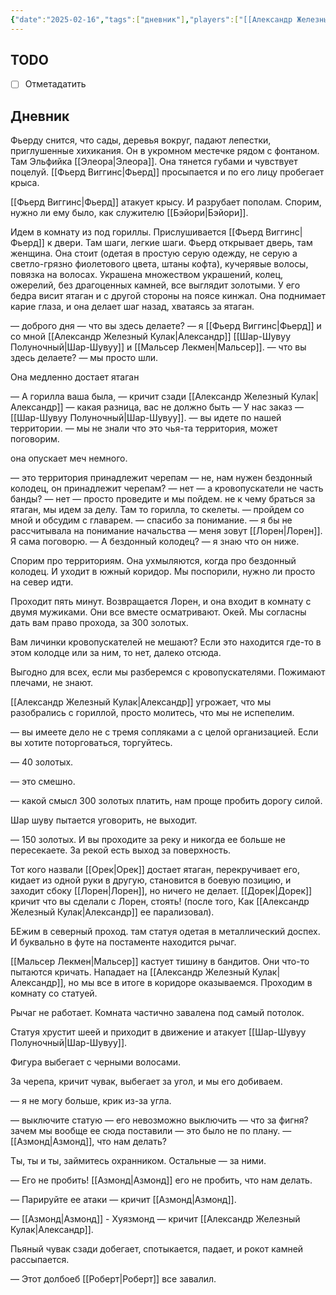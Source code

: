 ```yaml
---
{"date":"2025-02-16","tags":["дневник"],"players":["[[Александр Железный Кулак]]","[[Мальсер Лекмен]]","[[Фьерд Виггинс]]","[[Шар-Шувуу Полуночный]]"],"campaign":"Школа приключенцев Безелота. Переплетенные судьбы","world-date":"40 день весны 776","world-time-start":"7:30","dg-publish":true,"previous-session":"[[12 января 2025]]","next-session":null,"permalink":"/16-fevralya-2025/","dgPassFrontmatter":true}
---
```



## TODO
- [ ] Отметадатить

## Дневник
Фьерду снится, что сады, деревья вокруг, падают лепестки, приглушенные хихикания. Он в укромном местечке рядом с фонтаном. Там Эльфийка [[Элеора\|Элеора]]. Она тянется губами и чувствует поцелуй. [[Фьерд Виггинс\|Фьерд]] просыпается и по его лицу пробегает крыса. 

[[Фьерд Виггинс\|Фьерд]] атакует крысу. И разрубает пополам. Спорим, нужно ли ему было, как служителю [[Бэйори\|Бэйори]].

Идем в комнату из под гориллы. Прислушивается [[Фьерд Виггинс\|Фьерд]] к двери. Там шаги, легкие шаги. Фьерд открывает дверь, там женщина. Она стоит (одетая в простую серую одежду, не серую а светло-грязно фиолетового цвета, штаны кофта), кучерявые волосы, повязка на волосах. Украшена множеством украшений, колец, ожерелий, без драгоценных камней, все выглядит золотыми. У его бедра висит ятаган и с другой стороны на поясе кинжал. Она поднимает карие глаза, и она делает шаг назад, хватаясь за ятаган. 

— доброго дня
— что вы здесь делаете?
— я [[Фьерд Виггинс\|Фьерд]] и со мной [[Александр Железный Кулак\|Александр]] [[Шар-Шувуу Полуночный\|Шар-Шувуу]] и [[Мальсер Лекмен\|Мальсер]].
— что вы здесь делаете?
— мы просто шли. 

Она медленно достает ятаган

— А горилла ваша была, — кричит сзади [[Александр Железный Кулак\|Александр]]
— какая разница, вас не должно быть 
— У нас заказ — [[Шар-Шувуу Полуночный\|Шар-Шувуу]].
— вы идете по нашей территории.
— мы не знали что это чья-та территория, может поговорим.

она опускает меч немного. 

— это территория принадлежит черепам
— не, нам нужен бездонный колодец, он принадлежит черепам?
— нет
— а кровопускатели не часть банды?
— нет
— просто проведите и мы пойдем.  не к чему браться за ятаган, мы идем за делу. Там то горилла, то скелеты. 
— пройдем со мной и обсудим с главарем. 
— спасибо за понимание.
— я бы не рассчитывала на понимание начальства
— меня зовут [[Лорен\|Лорен]].  Я сама поговорю.
— А бездонный колодец?
— я знаю что он ниже. 

Спорим про территориям.  Она ухмыляются, когда про бездонный колодец.  И уходит в южный коридор. Мы поспорили, нужно ли просто на север идти. 

Проходит пять минут. Возвращается Лорен, и она входит в комнату с двумя мужиками. Они все вместе осматривают. Окей. Мы согласны дать вам право прохода, за 300 золотых. 

Вам личинки кровопускателей не мешают? Если это находится где-то в этом колодце или за ним, то нет, далеко отсюда. 

Выгодно для всех, если мы разберемся с кровопускателями. Пожимают плечами, не знают. 

[[Александр Железный Кулак\|Александр]] угрожает, что мы разобрались с гориллой, просто молитесь, что мы не испепелим. 

— вы имеете дело не с тремя сопляками а с целой организацией. Если вы хотите поторговаться, торгуйтесь.

— 40 золотых.

— это смешно. 

— какой смысл 300 золотых платить, нам проще пробить дорогу силой. 

Шар шуву пытается уговорить, не выходит.

— 150 золотых. И вы проходите за реку и никогда ее больше не пересекаете. За рекой есть выход за поверхность. 

Тот кого назвали [[Орек\|Орек]] достает ятаган, перекручивает его, кидает из одной руки в другую, становится в боевую позицию, и заходит сбоку [[Лорен\|Лорен]], но ничего не делает. [[Дорек\|Дорек]] кричит что вы сделали с Лорен, стоять! (после того, Как [[Александр Железный Кулак\|Александр]] ее парализовал).

БЕжим в северный проход. там статуя одетая в металлический доспех. И буквально в футе на постаменте находится рычаг. 

[[Мальсер Лекмен\|Мальсер]] кастует тишину в бандитов. Они что-то пытаются кричать. Нападает на [[Александр Железный Кулак\|Александр]], но мы все в итоге в коридоре оказываемся. Проходим в комнату со статуей.

Рычаг не работает.
Комната частично завалена под самый потолок. 

Статуя хрустит шеей и приходит в движение и атакует [[Шар-Шувуу Полуночный\|Шар-Шувуу]].

Фигура выбегает с черными волосами. 

За черепа, кричит чувак, выбегает за угол, и мы его добиваем. 

— я не могу больше, крик из-за угла. 

— выключите статую
— его невозможно выключить
— что за фигня? зачем мы вообще ее сюда поставили
— это было не по плану. 
— [[Азмонд\|Азмонд]], что нам делать?

Ты, ты и ты, займитесь охранником. Остальные — за ними. 

— Его не пробить! [[Азмонд\|Азмонд]] его не пробить, что нам делать.

— Парируйте ее атаки — кричит [[Азмонд\|Азмонд]].

— [[Азмонд\|Азмонд]] - Хуязмонд — кричит [[Александр Железный Кулак\|Александр]].

Пьяный чувак сзади добегает, спотыкается, падает, и рокот камней рассыпается. 

— Этот долбоеб [[Роберт\|Роберт]] все завалил.